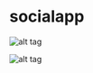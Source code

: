 # socialapp


![alt tag](https://github.com/rahul-connect/FlutterSocial/blob/master/screenshot@1.jpg?raw=true)

![alt tag](https://github.com/rahul-connect/FlutterSocial/blob/master/screenshot@2.jpg?raw=true)
